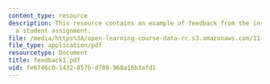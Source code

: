 ```yaml
---
content_type: resource
description: This resource contains an example of feedback from the instructors for
  a student assignment.
file: /media/https%3A/open-learning-course-data-rc.s3.amazonaws.com/11-800-doctoral-research-seminar-knowledge-in-the-public-arena-spring-2007/fe6746c01432857bd709968a16b3afd1_feedback1.pdf
file_type: application/pdf
resourcetype: Document
title: feedback1.pdf
uid: fe6746c0-1432-857b-d709-968a16b3afd1
---
```

